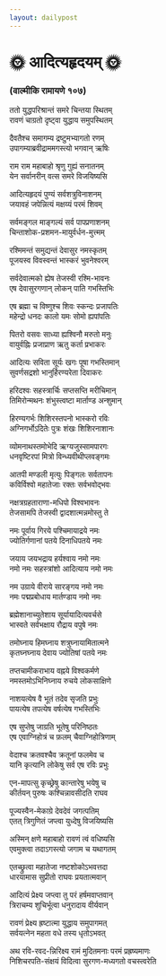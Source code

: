 ```yaml
---
layout: dailypost
---
```



# 🌞 आदित्यहृदयम् 🌞
### (वाल्मीकि रामायणे १०७) 

ततो युद्धपरिश्रान्तं समरे चिन्तया स्थितम्  
रावणं चाग्रतो दृष्ट्वा युद्धाय समुपस्थितम्  

दैवतैश्च समागम्य द्रष्टुमभ्यागतो रणम्   
उपागम्याब्रवीद्राममगस्त्यो भगवान् ऋषिः  

राम राम महाबाहो श्रृणु गुह्यं सनातनम्  
येन सर्वानरीन् वत्स समरे विजयिष्यसि  

आदित्यहृदयं पुण्यं सर्वशत्रुविनाशनम्  
जयावहं जपेन्नित्यं मक्षय्यं परमं शिवम् 

सर्वमङ्गल माङ्गल्यं सर्व पापप्रणाशनम्  
चिन्ताशोक-प्रशमन-मायुर्वर्धन-मुत्त्मम्

रश्मिमन्तं समुद्यन्तं देवासुर नमस्कृतम्   
पूजयस्व विवस्वन्तं भास्करं भुवनेश्वरम् 

सर्वदेवात्मको ह्येष तेजस्वी रश्मि-भावनः  
एष देवासुरगणान् लोकन् पाति गभस्तिभिः

एष ब्रह्मा च विष्णुश्च शिवः स्कन्दः प्रजापतिः   
महेन्द्रो धनदः कालो यमः सोमो ह्यपांपतिः          

पितरो वसवः साध्या ह्यश्विनौ मरुतो मनुः   
वायुर्वह्निः प्रजाप्राण ऋतु कर्ता प्रभाकरः 

आदित्यः सविता सूर्यः खगः पूषा गभस्तिमान्   
सुवर्णसद्रशो  भानुर्हिरण्यरेता दिवाकरः 

हरिदश्वः सहस्त्रार्चिः सप्तसप्ति मरीचिमान्  
तिमिरोन्मथनः शंभुस्त्वष्टा मार्ताण्ड अन्शुमान् 

हिरण्यगर्भः शिशिरस्तपनो भास्करो  रविः   
अग्निगर्भोऽदितेः पुत्रः शंखः शिशिरनाशानः 

व्योमनाथस्तमोभेदि ऋग्यजुस्सामपारगः  
धनवृष्टिरपां मित्रो विन्ध्यवीथीप्लवङ्गमः 

आतपी मण्डली मृत्युः पिङ्गलः सर्वतापनः   
कविर्विश्वो महातेजाः रक्तः सर्वभवोद्भवः

नक्षत्रग्रहताराणा-मधिपो विश्वभावनः       
तेजसामपि तेजस्वी द्वादशात्मन्नमोस्तु ते 

नमः पूर्वाय गिरये पश्चिमायाद्रये नमः   
ज्योतिर्गणानां पतये दिनाधिपतये नमः 

जयाय जयभद्राय हर्यश्वाय नमो नमः   
नमो नमः सहस्त्रांशो आदित्याय नमो नमः 

नम उग्राये वीराये सारङ्गय नमो नमः   
नमः पद्मप्रबोधाय मार्तण्डाय नमो नमः 

ब्रह्मेशानाच्युतेशाय सूर्यायादित्यवर्चसे  
भास्वते सर्वभक्षाय रौद्राय वपुषे नमः 

तमोघ्नाय हिमघ्नाय शत्रुघ्नायामितात्मने   
कृतघ्नघ्नाय देवाय ज्योतिषां पतये नमः 

तप्तचामीकराभाय वह्नये विश्वकर्मणे   
नमस्तमोऽभिनिघ्नाय रुचये लोकसाक्षिणे

नाशयत्येष वै भूतं तदेव सृजति प्रभुः   
पायत्येष तपत्येष वर्षत्येष गभस्तिभिः

एष सुप्तेषु जाग्रति भूतेषु परिनिष्ठतः   
एष एवाग्निहोत्रं च फ़लम् चैवाग्निहोत्रिणाम् 

वेदाश्च क्रतवश्चैव क्रतूनां फलमेव च  
यानि कृत्यानि लोकेषु सर्व एष रविः प्रभुः    

एन-मापत्सु कृच्छ्रेषु कान्तारेषु भयेषु च   
कीर्तयन् पुरुषः कश्चिन्नावसीदति राघव 

पूज्यस्वैन-मेकाग्रे देवदेवं जगत्पतिम्   
एतत् त्रिगुणितं जप्त्वा युध्देषु विजयिष्यसि 

अस्मिन् क्षणे महाबाहो रावणं त्वं वधिष्यसि  
एवमुक्त्वा तदाऽगस्त्यो जगाम च यथागतम्

एतच्छ्रुत्वा महातेजा नष्टशोकोऽभवत्तदा   
धारयामास सुप्रीतो राघवः प्रयतात्मवान् 

आदित्यं प्रेक्ष्य जप्त्वा तु परं हर्षमवाप्तवान्   
त्रिराचम्य शुचिर्भूत्वा धनुरादाय वीर्यवान् 

रावणं प्रेक्ष्य ह्रष्टात्मा युद्धाय समुपागमत्   
सर्वयत्नेन महता वधे तस्य धृतोऽभवत् 

अथ रवि-रवद-न्निरिक्ष्य रामं मुदितमनाः परमं प्रह्रष्यमाणः   
निशिचरपति-संक्षयं विदित्वा सुरगण-मध्यगतो वचस्त्वरेति   
